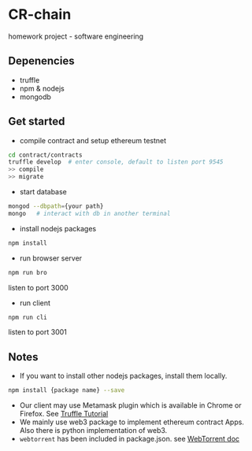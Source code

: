 # CR-chain
homework project - software engineering

## Depenencies
* truffle
* npm & nodejs
* mongodb

## Get started
* compile contract and setup ethereum testnet
```bash
cd contract/contracts
truffle develop  # enter console, default to listen port 9545
>> compile
>> migrate
```

* start database
```bash
mongod --dbpath={your path}
mongo   # interact with db in another terminal
```

* install nodejs packages
```bash
npm install
```

* run browser server
```bash
npm run bro
```
listen to port 3000

* run client
```bash
npm run cli
```
listen to port 3001

## Notes
* If you want to install other nodejs packages, install them locally.
```bash
npm install {package name} --save
 ```
* Our client may use Metamask plugin which is available in Chrome or Firefox. See [Truffle Tutorial](http://truffleframework.com/tutorials/pet-shop)
* We mainly use web3 package to implement ethereum contract Apps. Also there is python implementation of web3.
* ```webtorrent``` has been included in package.json. see [WebTorrent doc](https://webtorrent.io/docs)
